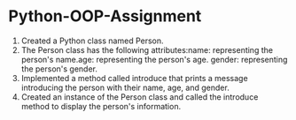 # Python-OOP-Assignment

1. Created a Python class named Person.
2. The Person class has the following attributes:name: representing the person's name.age: representing the person's age. gender: representing the person's gender.
3. Implemented a method called introduce that prints a message introducing the person with their name, age, and gender.
4. Created an instance of the Person class and called the introduce method to display the person's information.

